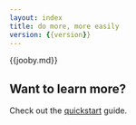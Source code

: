 ```yaml
---
layout: index
title: do more, more easily
version: {{version}}
---
```


{{jooby.md}}

## Want to learn more?

Check out the [quickstart](/quickstart) guide.
